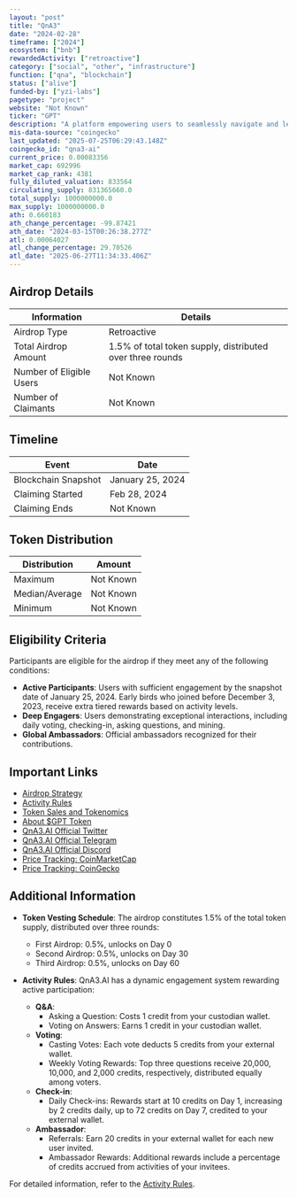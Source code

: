 ```yaml
---
layout: "post"
title: "QnA3"
date: "2024-02-28"
timeframe: ["2024"]
ecosystem: ["bnb"]
rewardedActivity: ["retroactive"]
category: ["social", "other", "infrastructure"]
function: ["qna", "blockchain"]
status: ["alive"]
funded-by: ["yzi-labs"]
pagetype: "project"
website: "Not Known"
ticker: "GPT"
description: "A platform empowering users to seamlessly navigate and leverage the Web3 landscape."
mis-data-source: "coingecko"
last_updated: "2025-07-25T06:29:43.148Z"
coingecko_id: "qna3-ai"
current_price: 0.00083356
market_cap: 692996
market_cap_rank: 4381
fully_diluted_valuation: 833564
circulating_supply: 831365660.0
total_supply: 1000000000.0
max_supply: 1000000000.0
ath: 0.660183
ath_change_percentage: -99.87421
ath_date: "2024-03-15T00:26:38.277Z"
atl: 0.00064027
atl_change_percentage: 29.70526
atl_date: "2025-06-27T11:34:33.406Z"
---
```


## Airdrop Details

| Information              | Details                                                   |
| ------------------------ | --------------------------------------------------------- |
| Airdrop Type             | Retroactive                                               |
| Total Airdrop Amount     | 1.5% of total token supply, distributed over three rounds |
| Number of Eligible Users | Not Known                                                 |
| Number of Claimants      | Not Known                                                 |

## Timeline

| Event               | Date             |
| ------------------- | ---------------- |
| Blockchain Snapshot | January 25, 2024 |
| Claiming Started    | Feb 28, 2024     |
| Claiming Ends       | Not Known        |

## Token Distribution

| Distribution   | Amount    |
| -------------- | --------- |
| Maximum        | Not Known |
| Median/Average | Not Known |
| Minimum        | Not Known |

## Eligibility Criteria

Participants are eligible for the airdrop if they meet any of the following conditions:

- **Active Participants**: Users with sufficient engagement by the snapshot date of January 25, 2024. Early birds who joined before December 3, 2023, receive extra tiered rewards based on activity levels.
- **Deep Engagers**: Users demonstrating exceptional interactions, including daily voting, checking-in, asking questions, and mining.
- **Global Ambassadors**: Official ambassadors recognized for their contributions.

## Important Links

- [Airdrop Strategy](https://docs.qna3.ai/qna3.ai-documents/qna3.ai-docs/airdrop-strategy)
- [Activity Rules](https://docs.qna3.ai/qna3.ai-documents/qna3.ai-docs/activity-rules)
- [Token Sales and Tokenomics](https://docs.qna3.ai/qna3.ai-documents/qna3.ai-docs/token-sales-and-tokenomics)
- [About $GPT Token](https://docs.qna3.ai/qna3.ai-documents/qna3.ai-docs/about-usdgpt-token)
- [QnA3.AI Official Twitter](https://twitter.com/qnaweb3)
- [QnA3.AI Official Telegram](https://t.me/qna3_official)
- [QnA3.AI Official Discord](https://discord.com/invite/6xSCmNBPag)
- [Price Tracking: CoinMarketCap](https://coinmarketcap.com/currencies/qna3ai/)
- [Price Tracking: CoinGecko](https://www.coingecko.com/en/coins/qna3-ai)
## Additional Information

- **Token Vesting Schedule**: The airdrop constitutes 1.5% of the total token supply, distributed over three rounds:

  - First Airdrop: 0.5%, unlocks on Day 0
  - Second Airdrop: 0.5%, unlocks on Day 30
  - Third Airdrop: 0.5%, unlocks on Day 60

- **Activity Rules**: QnA3.AI has a dynamic engagement system rewarding active participation:
  - **Q&A**:
    - Asking a Question: Costs 1 credit from your custodian wallet.
    - Voting on Answers: Earns 1 credit in your custodian wallet.
  - **Voting**:
    - Casting Votes: Each vote deducts 5 credits from your external wallet.
    - Weekly Voting Rewards: Top three questions receive 20,000, 10,000, and 2,000 credits, respectively, distributed equally among voters.
  - **Check-in**:
    - Daily Check-ins: Rewards start at 10 credits on Day 1, increasing by 2 credits daily, up to 72 credits on Day 7, credited to your external wallet.
  - **Ambassador**:
    - Referrals: Earn 20 credits in your external wallet for each new user invited.
    - Ambassador Rewards: Additional rewards include a percentage of credits accrued from activities of your invitees.

For detailed information, refer to the [Activity Rules](https://docs.qna3.ai/qna3.ai-documents/qna3.ai-docs/activity-rules).